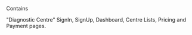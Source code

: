 Contains 

 "Diagnostic Centre" SignIn, SignUp, Dashboard, Centre Lists, Pricing and Payment pages.
